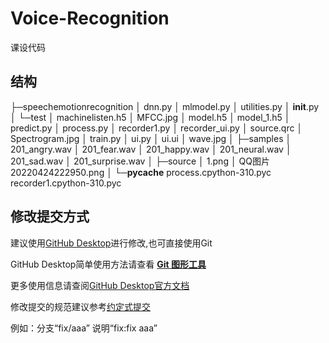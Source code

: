 # Voice-Recognition
 
课设代码

## 结构

├─speechemotionrecognition
│      dnn.py
│      mlmodel.py
│      utilities.py
│      __init__.py
│
└─test
    │  machinelisten.h5
    │  MFCC.jpg
    │  model.h5
    │  model_1.h5
    │  predict.py
    │  process.py
    │  recorder1.py
    │  recorder_ui.py
    │  source.qrc
    │  Spectrogram.jpg
    │  train.py
    │  ui.py
    │  ui.ui
    │  wave.jpg
    │
    ├─samples
    │      201_angry.wav
    │      201_fear.wav
    │      201_happy.wav
    │      201_neural.wav
    │      201_sad.wav
    │      201_surprise.wav
    │
    ├─source
    │      1.png
    │      QQ图片20220424222950.png
    │
    └─__pycache__
            process.cpython-310.pyc
            recorder1.cpython-310.pyc

## 修改提交方式

建议使用[GitHub Desktop](https://desktop.github.com/)进行修改,也可直接使用Git

GitHub Desktop简单使用方法请查看 **[Git 图形工具](https://zhuanlan.zhihu.com/p/506933414)**

更多使用信息请查阅[GitHub Desktop官方文档](https://docs.github.com/zh/desktop/overview/getting-started-with-github-desktop)

修改提交的规范建议参考[约定式提交](https://www.conventionalcommits.org/zh-hans/v1.0.0/)

例如：分支“fix/aaa”  说明“fix:fix aaa”
